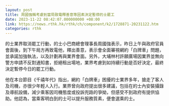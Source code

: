 ```yaml
---
layout: post
title: 周國強稱考慮到當局致電釋善意等因素決定暫停的士罷工
date: 2023-11-22 08:42:07.000000000 +08:00
link: https://news.rthk.hk/rthk/ch/component/k2/1728871-20231122.htm
categories: rthk
---
```


的士業界取消罷工行動，的士小巴商總會理事長周國強表示，昨日上午與政府官員會面後，到下午局方再致電他，釋出善意，表示會全面審視網約「白牌車」問題，並承諾加強執法，以及計劃再與業界會面。另外，大埔林村許願廣場因業界並無向警方申請不反對通知書，拒絕租出場地，業界考慮到如持續行動是否好決定，最終決定暫停今日的罷工行動。

他在本台節目《千禧年代》指出，網約「白牌車」困擾的士業界多年，搶走了客人及司機，亦很少年輕人入行。業界曾向政府提出很多建議，包括在的士內安裝攝錄及導航設備，減少乘客因司機態度或投訴兜路的爭拗，但感受不到政府有提供協助。他認為，當乘客明白到的士可以提升服務質素，便會選乘的士。
